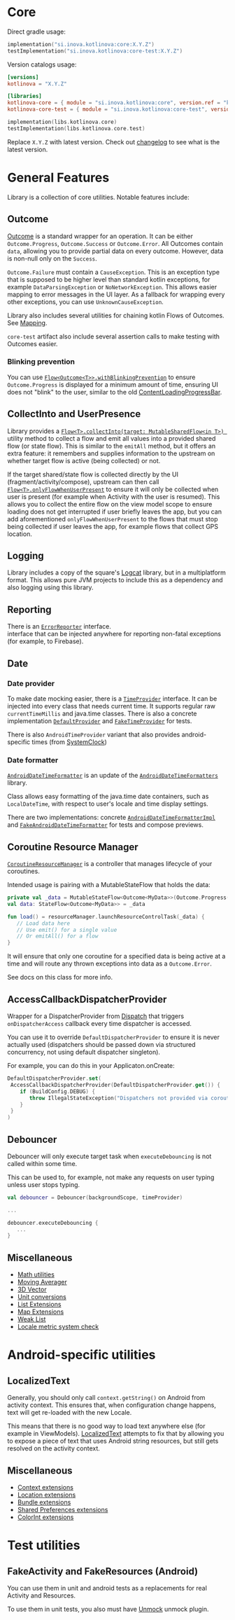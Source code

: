 # Core

Direct gradle usage:

```kotlin
implementation("si.inova.kotlinova:core:X.Y.Z")
testImplementation("si.inova.kotlinova:core-test:X.Y.Z")
```

Version catalogs usage:

```toml
[versions]
kotlinova = "X.Y.Z"
```

```toml
[libraries]
kotlinova-core = { module = "si.inova.kotlinova:core", version.ref = "kotlinova" }
kotlinova-core-test = { module = "si.inova.kotlinova:core-test", version.ref = "kotlinova" }
```

```kotlin
implementation(libs.kotlinova.core)
testImplementation(libs.kotlinova.core.test)
```

Replace `X.Y.Z` with latest version. Check out [changelog](../CHANGELOG.MD) to see what is the latest version.

# General Features

Library is a collection of core utilities. Notable features include:

## Outcome

[Outcome](src/commonMain/kotlin/si/inova/kotlinova/core/outcome/Outcome.kt) is a standard wrapper for an operation. It can be
either `Outcome.Progress`, `Outcome.Success` or `Outcome.Error`.
All Outcomes contain `data`, allowing you to provide partial data on every outcome. However, data is non-null only on the
`Success`.

`Outcome.Failure` must contain a `CauseException`. This is an exception type that is supposed to be higher level than standard
kotlin exceptions, for example `DataParsingException` or `NoNetworkException`. This allows easier mapping to error messages in the
UI layer. As a fallback for wrapping every other exceptions, you can use `UnknownCauseException`.

Library also includes several utilities for chaining kotlin Flows of Outcomes.
See [Mapping](src/commonMain/kotlin/si/inova/kotlinova/core/outcome/Mapping.kt).

`core-test` artifact also include several assertion calls to make testing with Outcomes easier.

### Blinking prevention

You can use [`Flow<Outcome<T>>.withBlinkingPrevention`](src/commonMain/kotlin/si/inova/kotlinova/core/flow/BlinkingPrevention.kt)
to ensure `Outcome.Progress` is displayed for a minimum
amount of time, ensuring UI does not "blink" to the user, similar to the old
[ContentLoadingProgressBar](https://developer.android.com/reference/androidx/core/widget/ContentLoadingProgressBar).

## CollectInto and UserPresence

Library provides
a [`Flow<T>.collectInto(target: MutableSharedFlow<in T>) `](src/commonMain/kotlin/si/inova/kotlinova/core/flow/CollectInto.kt)
utility method to collect a flow and emit all values
into a provided shared flow (or state flow). This is similar to the `emitAll` method, but it offers an extra feature:
it remembers and supplies information to the upstream on whether target flow is active (being collected) or not.

If the target shared/state flow is collected directly by the UI (fragment/activity/compose), upstream can then call
[`Flow<T>.onlyFlowWhenUserPresent`](src/commonMain/kotlin/si/inova/kotlinova/core/flow/UserPresence.kt) to ensure it will only be
collected when user is present
(for example when Activity with the user is resumed). This allows you to collect the entire flow on the view model scope to ensure
loading does not get interrupted if user briefly leaves the app, but you can add aforementioned `onlyFlowWhenUserPresent` to the
flows that must stop being collected if user leaves the app, for example flows that collect GPS location.

## Logging

Library includes a copy of the square's [Logcat](https://github.com/square/logcat) library,
but in a multiplatform format. This allows pure JVM projects to include this as a dependency and also logging using this library.

## Reporting

There is an [`ErrorReporter`](src/commonMain/kotlin/si/inova/kotlinova/core/reporting/ErrorReporter.kt) interface.  
interface that can be injected anywhere for reporting non-fatal
exceptions (for example, to Firebase).

## Date

### Date provider

To make date mocking easier, there is a [`TimeProvider`](src/jvmMain/kotlin/si/inova/kotlinova/core/time/TimeProvider.kt)
interface.
It can be injected into every class that
needs current time. It supports regular raw `currentTimeMillis` and java.time classes. There is also a concrete implementation
[`DefaultProvider`](src/jvmMain/kotlin/si/inova/kotlinova/core/time/DefaultTimeProvider.kt) and
[`FakeTimeProvider`](test/src/jvmMain/kotlin/si/inova/kotlinova/core/test/time/FakeTimeProvider.kt) for tests.

There is also `AndroidTimeProvider` variant that also provides android-specific times
(from [SystemClock](https://developer.android.com/reference/android/os/SystemClock))

### Date formatter

[`AndroidDateTimeFormatter`](src/androidMain/kotlin/si/inova/kotlinova/core/time/AndroidDateTimeFormatter.kt) is an update of the
[`AndroidDateTimeFormatters`](https://github.com/drewhamilton/AndroidDateTimeFormatters) library.

Class allows easy formatting of the java.time date containers, such as `LocalDateTime`,
with respect to user's locale and time display settings.

There are two implementations: concrete
[`AndroidDateTimeFormatterImpl`](src/androidMain/kotlin/si/inova/kotlinova/core/time/AndroidDateTimeFormatterImpl.kt) and
[`FakeAndroidDateTimeFormatter`](src/androidMain/kotlin/si/inova/kotlinova/core/time/FakeAndroidDateTimeFormatter.kt) for tests
and compose previews.

## Coroutine Resource Manager

[`CoroutineResourceManager`](src/commonMain/kotlin/si/inova/kotlinova/core/outcome/CoroutineResourceManager.kt) is a controller
that manages lifecycle of your coroutines.

Intended usage is pairing with a MutableStateFlow that holds the data:

```kotlin
private val _data = MutableStateFlow<Outcome<MyData>>(Outcome.Progress())
val data: StateFlow<Outcome<MyData>> = _data

fun load() = resourceManager.launchResourceControlTask(_data) {
   // Load data here
   // Use emit() for a single value
   // Or emitAll() for a flow
}
```

It will ensure that only one coroutine for a specified data is being active at a time and will route any thrown exceptions into
data as a `Outcome.Error`.

See docs on this class for more info.

## AccessCallbackDispatcherProvider

Wrapper for a DispatcherProvider from [Dispatch](https://github.com/RBusarow/Dispatch) that triggers `onDispatcherAccess`
callback every time dispatcher is accessed.

You can use it to override `DefaultDispatcherProvider` to ensure it is never actually used
(dispatchers should be passed down via structured concurrency, not using default dispatcher singleton).

For example, you can do this in your Applicaton.onCreate:

```kotlin
DefaultDispatcherProvider.set(
 AccessCallbackDispatcherProvider(DefaultDispatcherProvider.get()) {
    if (BuildConfig.DEBUG) {
       throw IllegalStateException("Dispatchers not provided via coroutine scope.")
    }
 }
)
```

## Debouncer

Debouncer will only execute target task when `executeDebouncing` is not called within some time.

This can be used to, for example, not make any requests on user typing unless user stops typing.

```kotlin
val debouncer = Debouncer(backgroundScope, timeProvider)

...

debouncer.executeDebouncing {
   ...
}
```

## Miscellaneous

* [Math utilities](src/commonMain/kotlin/si/inova/kotlinova/core/math/Math.kt)
* [Moving Averager](src/commonMain/kotlin/si/inova/kotlinova/core/math/MovingAverageUtility.kt)
* [3D Vector](src/commonMain/kotlin/si/inova/kotlinova/core/math/Vector3.kt)
* [Unit conversions](src/commonMain/kotlin/si/inova/kotlinova/core/units/UnitConverters.kt)
* [List Extensions](src/jvmCommon/kotlin/si/inova/kotlinova/core/containers/List.kt)
* [Map Extensions](src/jvmCommon/kotlin/si/inova/kotlinova/core/containers/Map.kt)
* [Weak List](src/jvmCommon/kotlin/si/inova/kotlinova/core/containers/WeakList.kt)
* [Locale metric system check](src/jvmCommon/kotlin/si/inova/kotlinova/core/locale/MeasurementSystems.kt)

# Android-specific utilities

## LocalizedText

Generally, you should only call `context.getString()` on Android from activity context. This ensures that, 
when configuration change happens, text will get re-loaded with the new Locale.

This means that there is no good way to load text anywhere else (for example in ViewModels). 
[LocalizedText](src/androidMain/kotlin/si/inova/kotlinova/core/data/LocalizedText.kt) attempts to fix that by allowing you
to expose a piece of text that uses Android string resources, but still gets resolved on the activity context.

## Miscellaneous

* [Context extensions](src/androidMain/kotlin/si/inova/kotlinova/core/android/Context.kt)
* [Location extensions](src/androidMain/kotlin/si/inova/kotlinova/core/android/Location.kt)
* [Bundle extensions](src/androidMain/kotlin/si/inova/kotlinova/core/state/Bundle.kt)
* [Shared Preferences extensions](src/androidMain/kotlin/si/inova/kotlinova/core/state/SharedPreferences.kt)
* [ColorInt extensions](src/androidMain/kotlin/si/inova/kotlinova/core/ui/Colors.kt)

# Test utilities

## FakeActivity and FakeResources (Android)

You can use them in unit and android tests as a replacements for real Activity and Resources.

To use them in unit tests, you also must have [Unmock](https://github.com/bjoernQ/unmock-plugin) unmock plugin.
